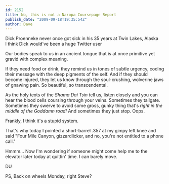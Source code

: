 ```yaml
---
id: 2152
title: No, this is not a Naropa Coursepage Report
publish_date: "2009-09-18T19:35:54Z"
author: Dave
---
```

  
Dick Proenneke never once got sick in his 35 years at Twin Lakes, Alaska  
I think Dick would've been a huge Twitter user

Our bodies speak to us in an ancient tongue that is at once primitive yet gravid with complex meaning.

If they need food or drink, they remind us in tones of subtle urgency, coding their message with the deep pigments of the self. And if they should become injured, they let us know through the soul-crushing, wolverine jaws of gnawing pain. So beautiful, so transcendental.

As the holy texts of the _Shama Dai Tsin_ tell us, listen closely and you can hear the blood cells coursing through your veins. Sometimes they tailgate. Sometimes they swerve to avoid some gross, gunky thing that's _right in the middle of the Goddamn road!_ And sometimes they just stop. Oops.

Frankly, I think it's a stupid system.

That's why today I pointed a short-barrel .357 at my gimpy left knee and said "Four Mile Canyon, gizzardlicker, and no, you're not entitled to a phone call."

Hmmm... Now I'm wondering if someone might come help me to the elevator later today at quittin' time. I can barely move.

DU

PS, Back on wheels Monday, right Steve?

